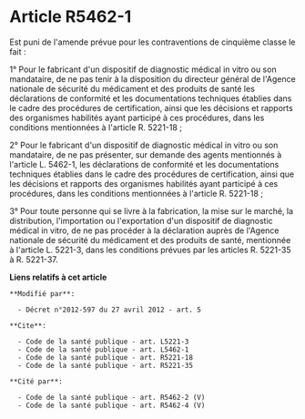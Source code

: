# Article R5462-1

Est puni de l'amende prévue pour les contraventions de cinquième classe le fait : 

1° Pour le fabricant d'un dispositif de diagnostic médical in vitro ou son mandataire, de ne pas tenir à la disposition du
directeur général de l'Agence nationale de sécurité du médicament et des produits de santé les déclarations de conformité et
les documentations techniques établies dans le cadre des procédures de certification, ainsi que les décisions et rapports des
organismes habilités ayant participé à ces procédures, dans les conditions mentionnées à l'article R. 5221-18 ; 

2° Pour le fabricant d'un dispositif de diagnostic médical in vitro ou son mandataire, de ne pas présenter, sur demande des
agents mentionnés à l'article L. 5462-1, les déclarations de conformité et les documentations techniques établies dans le
cadre des procédures de certification, ainsi que les décisions et rapports des organismes habilités ayant participé à ces
procédures, dans les conditions mentionnées à l'article R. 5221-18 ; 

3° Pour toute personne qui se livre à la fabrication, la mise sur le marché, la distribution, l'importation ou l'exportation
d'un dispositif de diagnostic médical in vitro, de ne pas procéder à la déclaration auprès de l'Agence nationale de sécurité
du médicament et des produits de santé, mentionnée à l'article L. 5221-3, dans les conditions prévues par les articles R.
5221-35 à R. 5221-37.

**Liens relatifs à cet article**

	**Modifié par**:

	  - Décret n°2012-597 du 27 avril 2012 - art. 5

	**Cite**:

	  - Code de la santé publique - art. L5221-3
	  - Code de la santé publique - art. L5462-1
	  - Code de la santé publique - art. R5221-18
	  - Code de la santé publique - art. R5221-35

	**Cité par**:

	  - Code de la santé publique - art. R5462-2 (V)
	  - Code de la santé publique - art. R5462-4 (V)
